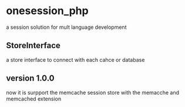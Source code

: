 onesession_php
==============

a session solution for mult language development

## StoreInterface

a store interface to connect with each cahce or database

## version 1.0.0

now it is surpport the memcache session store with the memacche and memcached extension
